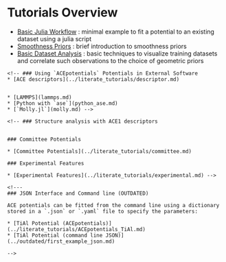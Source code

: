 
# Tutorials Overview

* [Basic Julia Workflow](../literate_tutorials/basic_julia_workflow.md) : minimal example to fit a potential to an existing dataset using a julia script 
* [Smoothness Priors](../literate_tutorials/smoothness_priors.md) : brief introduction to smoothness priors
* [Basic Dataset Analysis](../literate_tutorials/dataset_analysis.md) : basic techniques to visualize training datasets and correlate such observations to the choice of geometric priors

```@raw html
<!-- ### Using `ACEpotentials` Potentials in External Software
* [ACE descriptors](../literate_tutorials/descriptor.md)


* [LAMMPS](lammps.md)
* [Python with `ase`](python_ase.md)
* [`Molly.jl`](molly.md) -->

<!-- ### Structure analysis with ACE1 descriptors


### Committee Potentials

* [Committee Potentials](../literate_tutorials/committee.md)

### Experimental Features

* [Experimental Features](../literate_tutorials/experimental.md) -->
```

```@raw html 
<!---
### JSON Interface and Command line (OUTDATED)

ACE potentials can be fitted from the command line using a dictionary stored in a `.json` or `.yaml` file to specify the parameters:

* [TiAl Potential (ACEpotentials)](../literate_tutorials/ACEpotentials_TiAl.md)
* [TiAl Potential (command line JSON)](../outdated/first_example_json.md)

-->
```
